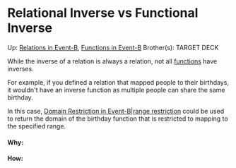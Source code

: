 # Relational Inverse vs Functional Inverse

Up: [Relations in Event-B](relations_in_event-b), [Functions in Event-B](functions_in_event-b)
Brother(s):
TARGET DECK

While the inverse of a relation is always a relation, not all [functions](functions) have inverses.

For example, if you defined a relation that mapped people to their birthdays, it wouldn't have an inverse function as multiple people can share the same birthday.

In this case, [Domain Restriction in Event-B|range restriction](domain_restriction_in_event-b|range_restriction) could be used to return the domain of the birthday function that is restricted to mapping to the specified range.



































#### Why:
#### How:









